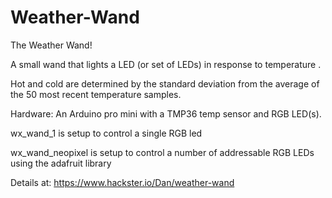 # Weather-Wand

The Weather Wand! 

A small wand that lights a LED (or set of LEDs) in response to temperature .

Hot and cold are determined by the standard deviation from the average of the 50 most recent temperature samples.

Hardware: An Arduino pro mini with a TMP36 temp sensor and RGB LED(s).

wx_wand_1 is setup to control a single RGB led

wx_wand_neopixel is setup to control a number of addressable RGB LEDs using the adafruit library

Details at: https://www.hackster.io/Dan/weather-wand
